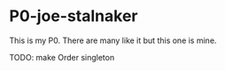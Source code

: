 # P0-joe-stalnaker
This is my P0. There are many like it but this one is mine.

TODO: make Order singleton
